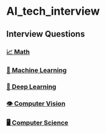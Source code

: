# AI_tech_interview

## Interview Questions
### [📈 Math]()
### [🤖 Machine Learning]()
### [🧠 Deep Learning]()
### [👁️ Computer Vision]()
### [🖥️ Computer Science]()
